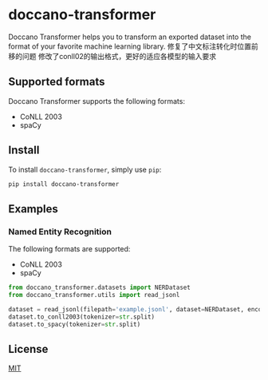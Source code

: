 # doccano-transformer

Doccano Transformer helps you to transform an exported dataset into the format of your favorite machine learning library.
修复了中文标注转化时位置前移的问题
修改了conll02的输出格式，更好的适应各模型的输入要求

## Supported formats

Doccano Transformer supports the following formats:

* CoNLL 2003
* spaCy

## Install

To install `doccano-transformer`, simply use `pip`:

```bash
pip install doccano-transformer
```

## Examples

### Named Entity Recognition

The following formats are supported:

- CoNLL 2003
- spaCy

```python
from doccano_transformer.datasets import NERDataset
from doccano_transformer.utils import read_jsonl

dataset = read_jsonl(filepath='example.jsonl', dataset=NERDataset, encoding='utf-8')
dataset.to_conll2003(tokenizer=str.split)
dataset.to_spacy(tokenizer=str.split)
```

## License

[MIT](https://github.com/doccano/doccano-transformer/blob/master/LICENSE)
